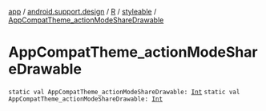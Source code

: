 [app](../../../index.md) / [android.support.design](../../index.md) / [R](../index.md) / [styleable](index.md) / [AppCompatTheme_actionModeShareDrawable](.)

# AppCompatTheme_actionModeShareDrawable

`static val AppCompatTheme_actionModeShareDrawable: `[`Int`](https://kotlinlang.org/api/latest/jvm/stdlib/kotlin/-int/index.html)
`static val AppCompatTheme_actionModeShareDrawable: `[`Int`](https://kotlinlang.org/api/latest/jvm/stdlib/kotlin/-int/index.html)